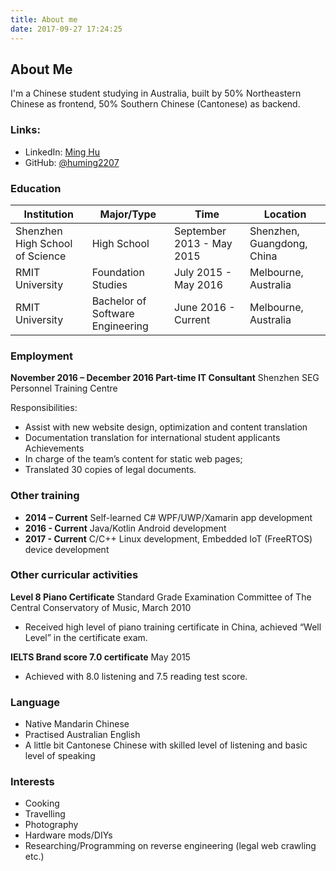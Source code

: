 ```yaml
---
title: About me
date: 2017-09-27 17:24:25
---
```


## About Me

I'm a Chinese student studying in Australia, built by 50% Northeastern Chinese as frontend, 50% Southern Chinese (Cantonese) as backend.

### Links:

* LinkedIn: [Ming Hu](https://www.linkedin.com/in/ming-hu-85bb75140/)
* GitHub: [@huming2207](https://github.com/huming2207)

### Education


| Institution | Major/Type | Time | Location |
| --- | --- | --- | --- |
| Shenzhen High School of Science | High School | September 2013 - May 2015  | Shenzhen, Guangdong, China |
| RMIT University | Foundation Studies | July 2015 - May 2016 | Melbourne, Australia |
| RMIT University | Bachelor of Software Engineering | June 2016 - Current | Melbourne, Australia |


### Employment

**November 2016 – December 2016 Part-time IT Consultant**
Shenzhen SEG Personnel Training Centre

Responsibilities:

* Assist with new website design, optimization and content translation
* Documentation translation for international student applicants Achievements
* In charge of the team’s content for static web pages;
* Translated 30 copies of legal documents.

### Other training

* **2014 – Current**		Self-learned C# WPF/UWP/Xamarin app development
* **2016 - Current**			Java/Kotlin Android development
* **2017 - Current**    C/C++ Linux development, Embedded IoT (FreeRTOS) device development

### Other curricular activities
**Level 8 Piano Certificate** 
Standard Grade Examination Committee of The Central Conservatory of Music, March 2010

* 	Received high level of piano training certificate in China, achieved “Well Level” in the certificate exam.


**IELTS Brand score 7.0 certificate**
May 2015

* 	Achieved with 8.0 listening and 7.5 reading test score.

### Language

* Native Mandarin Chinese
* Practised Australian English
* A little bit Cantonese Chinese with skilled level of listening and basic level of speaking

### Interests

* Cooking
* Travelling
* Photography
* Hardware mods/DIYs
* Researching/Programming on reverse engineering (legal web crawling etc.)



